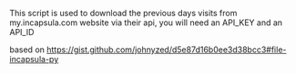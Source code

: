 This script is used to download the previous days visits 
from my.incapsula.com website via their api, 
you will need an API_KEY and an API_ID


based on 
    https://gist.github.com/johnyzed/d5e87d16b0ee3d38bcc3#file-incapsula-py

